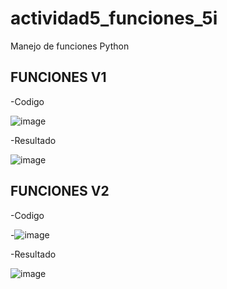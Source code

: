 # actividad5_funciones_5i
Manejo de funciones Python

## FUNCIONES V1

-Codigo

![image](https://github.com/user-attachments/assets/caa9dce2-9f98-46fc-83ac-1de940493f35)

-Resultado

![image](https://github.com/user-attachments/assets/d04dce08-5e0e-480a-ad95-99d690acf4e6)

## FUNCIONES V2

-Codigo

-![image](https://github.com/user-attachments/assets/66efb886-eec2-4f66-ba73-b84082cfc778)

-Resultado

![image](https://github.com/user-attachments/assets/220a4d16-8d85-42db-9183-1d3d1b6f73ec)
